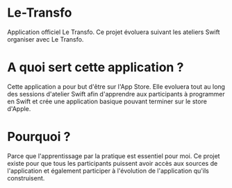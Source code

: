 # Le-Transfo
Application officiel Le Transfo. Ce projet évoluera suivant les ateliers Swift organiser avec Le Transfo.

# A quoi sert cette application ?

Cette application a pour but d'être sur l'App Store. Elle evoluera tout au long des sessions d'atelier Swift afin d'apprendre aux participants à programmer en Swift et crée une application basique pouvant terminer sur le store d'Apple.

# Pourquoi ?

Parce que l'apprentissage par la pratique est essentiel pour moi. Ce projet existe pour que tous les participants puissent avoir accès aux sources de l'application et également participer à l'évolution de l'application qu'ils construisent.

